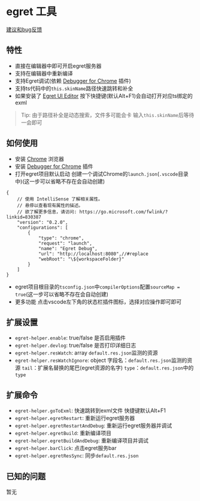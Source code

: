 # egret 工具

[建议和bug反馈](https://github.com/zt5/egret-helper/issues/new)

## 特性
- 直接在编辑器中即可开启egret服务器
- 支持在编辑器中重新编译
- 支持Egret调试(依赖 [Debugger for Chrome](https://marketplace.visualstudio.com/items?itemName=msjsdiag.debugger-for-chrome) 插件)
- 支持ts代码中的`this.skinName`路径快速跳转和补全
- 如果安装了 [Egret UI Editor](https://docs.egret.com/uieditor) 按下快捷键(默认Alt+F1)会自动打开对应ts绑定的exml
> Tip: 由于路径补全是动态搜索，文件多可能会卡 输入`this.skinName`后等待一会即可

## 如何使用
* 安装 [Chrome](https://www.google.cn/chrome/) 浏览器
* 安装 [Debugger for Chrome](https://marketplace.visualstudio.com/items?itemName=msjsdiag.debugger-for-chrome) 插件
* 打开egret项目默认启动 创建一个调试Chrome的`launch.json`(`.vscode`目录中)(这一步可以省略不存在会自动创建)
```
{
    // 使用 IntelliSense 了解相关属性。 
    // 悬停以查看现有属性的描述。
    // 欲了解更多信息，请访问: https://go.microsoft.com/fwlink/?linkid=830387
    "version": "0.2.0",
    "configurations": [
        {
            "type": "chrome",
            "request": "launch",
            "name": "Egret Debug",
            "url": "http://localhost:8080",//#replace
            "webRoot": "\${workspaceFolder}"
        }
    ]
}
```
* egret项目根目录的`tsconfig.json`中`compilerOptions`配置`sourceMap = true`(这一步可以省略不存在会自动创建)
* 更多功能 点击vscode左下角的状态栏插件图标，选择对应操作即可即可

## 扩展设置
* `egret-helper.enable`: true/false 是否启用插件
* `egret-helper.devlog`: true/false 是否打印详细日志
* `egret-helper.resWatch`: array `default.res.json`监测的资源
* `egret-helper.resWatchIgnore`: object 字段名：`default.res.json`监测的资源 `tail`：扩展名替换的尾巴(egret资源的名字) `type`：`default.res.json`中的`type`

## 扩展命令
* `egret-helper.goToExml`: 快速跳转到exml文件 快捷键默认Alt+F1
* `egret-helper.egretRestart`: 重新运行egret服务器
* `egret-helper.egretRestartAndDebug`: 重新运行egret服务器并调试
* `egret-helper.egretBuild`: 重新编译项目
* `egret-helper.egretBuildAndDebug`: 重新编译项目并调试
* `egret-helper.barClick`: 点击egret服务bar
* `egret-helper.egretResSync`: 同步`default.res.json`

## 已知的问题
暂无